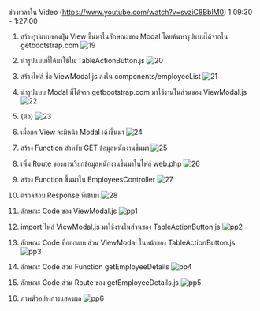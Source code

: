 ช่วงเวลาใน Video (https://www.youtube.com/watch?v=svziC8BblM0) 1:09:30 - 1:27:00

1. สร้างรูปแบบของปุ่ม View ขึ้นมาในลักษณะของ Modal โดยค้นหารูปแบบได้จากใน getbootstrap.com
![19](https://user-images.githubusercontent.com/69668143/164050571-23fe892b-ac7b-4065-bbac-2136ac748e22.png)

2. นำรูปแบบที่ได้มาใช้ใน TableActionButton.js 
![20](https://user-images.githubusercontent.com/69668143/164050600-554a4ee8-a524-4b55-b3f3-b06df50008bb.png)

3. สร้างไฟล์ ชื่อ ViewModal.js ลงใน components/employeeList
![21](https://user-images.githubusercontent.com/69668143/164050618-478bd77e-1248-417f-b7e7-2f97c4d9f508.png)

4. นำรูปแบบ Modal ที่ได้จาก getbootstrap.com มาใช้งานในส่วนของ ViewModal.js
![22](https://user-images.githubusercontent.com/69668143/164050660-e3f59a89-35e9-475d-a4f1-de6cb08a57c4.png)

5. (ต่อ)
![23](https://user-images.githubusercontent.com/69668143/164050678-3beebb19-02f8-42bc-bd67-97d14e53016c.png)

6. เมื่อกด View จะมีหน้า Modal เด้งขึ้นมา
![24](https://user-images.githubusercotent.com/69668143/164050699-4d071098-363a-4128-b972-54c880e89827.png)

7. สร้าง Function สำหรับ GET ข้อมูลพนักงานขึ้นมา
![25](https://user-images.githubusercontent.com/69668143/164050737-c8c01676-69ed-4abd-8649-e680e242941d.png)

8. เพิ่ม Route ของการเรียกข้อมูลพนักงานขึ้นมาในไฟล์ web.php
![26](https://user-images.githubusercontent.com/69668143/164050776-121b5cb2-25a2-4042-a60d-6b3f0ea566f3.png)

9. สร้าง Function ขึ้นมาใน EmployeesController
![27](https://user-images.githubusercontent.com/69668143/164050801-c2405e47-1e7c-49f3-ab56-0f8cfab2456e.png)

10. ตรวจสอบ Response ที่เข้ามา
![28](https://user-images.githubusercontent.com/69668143/164050851-4e09f736-5205-45cf-8873-025a813cb430.png)

11. ลักษณะ Code ของ ViewModal.js 
![pp1](https://user-images.githubusercontent.com/69668143/164055998-f19a6cc9-0c5a-4b9a-8bc6-8133f98e5eb2.jpeg)

12. import ไฟล์ ViewModal.js มาใช้งานในส่วนของ TableActionButton.js
![pp2](https://user-images.githubusercontent.com/69668143/164056120-cd92154e-efcb-4f57-b9bb-e946adbcbe14.jpeg)

13. ลักษณะ Code ที่ออกแบบส่วน ViewModal ในหน้าของ TableActionButton.js
![pp3](https://user-images.githubusercontent.com/69668143/164056155-984f3a74-1694-40f5-8947-4ab456850522.jpeg)

14. ลักษณะ Code ส่วน Function getEmployeeDetails
![pp4](https://user-images.githubusercontent.com/69668143/164056184-851ac858-36a0-4be5-a40a-a1eac01a7268.jpeg)

15. ลักษณะ Code ส่วน Route ของ getEmployeeDetails.js
![pp5](https://user-images.githubusercontent.com/69668143/164056226-43774c45-17ed-4d87-86c1-19350598f13e.jpeg)

16. ภาพตัวอย่างการแสดงผล
![pp6](https://user-images.githubusercontent.com/69668143/164056288-26bf83d5-4c71-4de2-96b5-2e1b86c8e457.jpeg)

